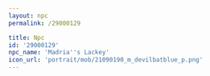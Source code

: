 ```yaml
---
layout: npc
permalink: /29000129

title: Npc
id: '29000129'
npc_name: 'Madria''s Lackey'
icon_url: 'portrait/mob/21090190_m_devilbatblue_p.png'
---
```

